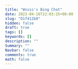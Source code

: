 ```yaml
---
title: "Wssss's Bing Chat"
date: 2023-04-16T22:03:25+08:00
slug: "D1f412b0"
hidden: false
draft: true
tags: []
keywords: []
description: ""
Summary: ""
Navbar: false
comments: true
math: false
---
```




<!--more-->

